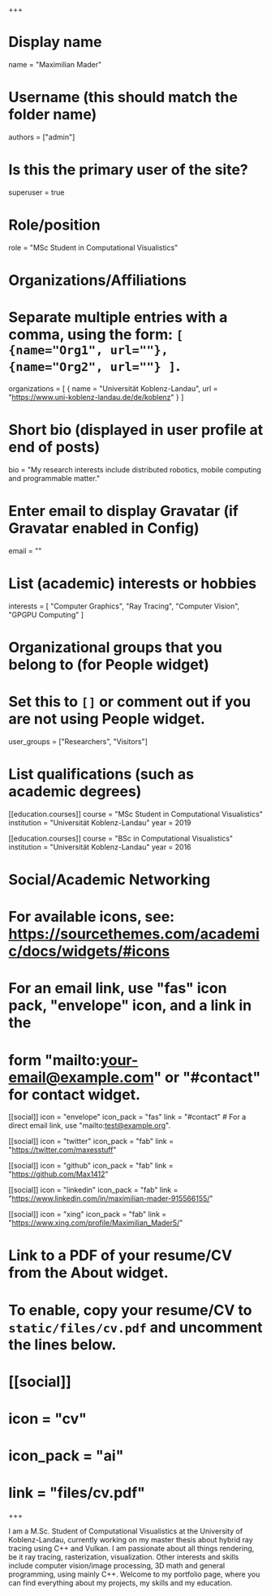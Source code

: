 +++
# Display name
name = "Maximilian Mader"

# Username (this should match the folder name)
authors = ["admin"]

# Is this the primary user of the site?
superuser = true

# Role/position
role = "MSc Student in Computational Visualistics"

# Organizations/Affiliations
#   Separate multiple entries with a comma, using the form: `[ {name="Org1", url=""}, {name="Org2", url=""} ]`.
organizations = [ { name = "Universität Koblenz-Landau", url = "https://www.uni-koblenz-landau.de/de/koblenz" } ]

# Short bio (displayed in user profile at end of posts)
bio = "My research interests include distributed robotics, mobile computing and programmable matter."

# Enter email to display Gravatar (if Gravatar enabled in Config)
email = ""

# List (academic) interests or hobbies
interests = [
  "Computer Graphics",
  "Ray Tracing",
  "Computer Vision",
  "GPGPU Computing"
]

# Organizational groups that you belong to (for People widget)
#   Set this to `[]` or comment out if you are not using People widget.
user_groups = ["Researchers", "Visitors"]

# List qualifications (such as academic degrees)
[[education.courses]]
  course = "MSc Student in Computational Visualistics"
  institution = "Universität Koblenz-Landau"
  year = 2019

[[education.courses]]
  course = "BSc in Computational Visualistics"
  institution = "Universität Koblenz-Landau"
  year = 2016

# Social/Academic Networking
# For available icons, see: https://sourcethemes.com/academic/docs/widgets/#icons
#   For an email link, use "fas" icon pack, "envelope" icon, and a link in the
#   form "mailto:your-email@example.com" or "#contact" for contact widget.

[[social]]
  icon = "envelope"
  icon_pack = "fas"
  link = "#contact"  # For a direct email link, use "mailto:test@example.org".

[[social]]
  icon = "twitter"
  icon_pack = "fab"
  link = "https://twitter.com/maxesstuff"

[[social]]
  icon = "github"
  icon_pack = "fab"
  link = "https://github.com/Max1412"

[[social]]
  icon = "linkedin"
  icon_pack = "fab"
  link = "https://www.linkedin.com/in/maximilian-mader-915566155/"

[[social]]
  icon = "xing"
  icon_pack = "fab"
  link = "https://www.xing.com/profile/Maximilian_Mader5/"

# Link to a PDF of your resume/CV from the About widget.
# To enable, copy your resume/CV to `static/files/cv.pdf` and uncomment the lines below.
# [[social]]
#   icon = "cv"
#   icon_pack = "ai"
#   link = "files/cv.pdf"

+++

I am a M.Sc. Student of Computational Visualistics at the University of Koblenz-Landau,
currently working on my master thesis about hybrid ray tracing using C++ and Vulkan.
I am passionate about all things rendering, be it ray tracing, rasterization, visualization.
Other interests and skills include computer vision/image processing, 3D math and general programming,
using mainly C++. Welcome to my portfolio page, where you can find everything about my projects, my skills and my education.
